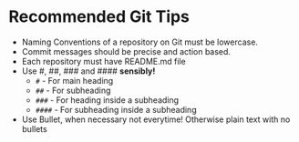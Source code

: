 # Recommended Git Tips
* Naming Conventions of a repository on Git must be lowercase.
* Commit messages should be precise and action based.
* Each repository must have README.md file
* Use #, ##, ### and #### __sensibly!__
  * `#` - For main heading
  * `##` - For subheading
  * `###` - For heading inside a subheading
  * `####`  - For subheading inside a subheading
* Use Bullet, when necessary not everytime! Otherwise plain text with no bullets

